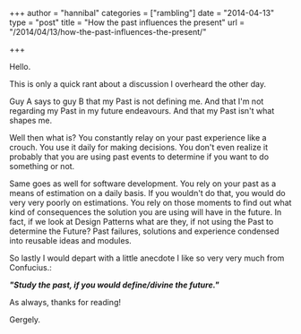 +++
author = "hannibal"
categories = ["rambling"]
date = "2014-04-13"
type = "post"
title = "How the past influences the present"
url = "/2014/04/13/how-the-past-influences-the-present/"

+++

Hello.

This is only a quick rant about a discussion I overheard the other day.

<!--more-->

Guy A says to guy B that my Past is not defining me. And that I'm not regarding my Past in my future endeavours. And that my Past isn't what shapes me.

Well then what is? You constantly relay on your past experience like a crouch. You use it daily for making decisions. You don't even realize it probably that you are using past events to determine if you want to do something or not.

Same goes as well for software development. You rely on your past as a means of estimation on a daily basis. If you wouldn't do that, you would do very very poorly on estimations. You rely on those moments to find out what kind of consequences the solution you are using will have in the future. In fact, if we look at Design Patterns what are they, if not using the Past to determine the Future? Past failures, solutions and experience condensed into reusable ideas and modules.

So lastly I would depart with a little anecdote I like so very very much from Confucius.:

**_"Study the past, if you would define/divine the future."_**

As always, thanks for reading!

Gergely.